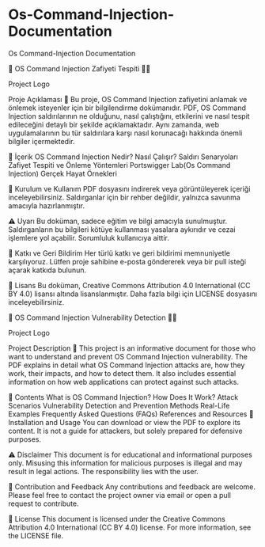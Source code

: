 # Os-Command-Injection-Documentation
Os Command-Injection Documentation



📑 OS Command Injection Zafiyeti Tespiti 🕵️‍♂️

Project Logo

Proje Açıklaması 🚀
Bu proje, OS Command Injection zafiyetini anlamak ve önlemek isteyenler için bir bilgilendirme dokümanıdır. PDF, OS Command Injection saldırılarının ne olduğunu, nasıl çalıştığını, etkilerini ve nasıl tespit edileceğini detaylı bir şekilde açıklamaktadır. Aynı zamanda, web uygulamalarının bu tür saldırılara karşı nasıl korunacağı hakkında önemli bilgiler içermektedir.

📖 İçerik
OS Command Injection Nedir?
Nasıl Çalışır?
Saldırı Senaryoları
Zafiyet Tespiti ve Önleme Yöntemleri
Portswigger Lab(Os Command Injection)
Gerçek Hayat Örnekleri


📜 Kurulum ve Kullanım
PDF dosyasını indirerek veya görüntüleyerek içeriği inceleyebilirsiniz. Saldırganlar için bir rehber değildir, yalnızca savunma amacıyla hazırlanmıştır.

⚠️ Uyarı
Bu doküman, sadece eğitim ve bilgi amacıyla sunulmuştur. Saldırganların bu bilgileri kötüye kullanması yasalara aykırıdır ve cezai işlemlere yol açabilir. Sorumluluk kullanıcıya aittir.

🤝 Katkı ve Geri Bildirim
Her türlü katkı ve geri bildirimi memnuniyetle karşılıyoruz. Lütfen proje sahibine e-posta göndererek veya bir pull isteği açarak katkıda bulunun.

📄 Lisans
Bu doküman, Creative Commons Attribution 4.0 International (CC BY 4.0) lisansı altında lisanslanmıştır. Daha fazla bilgi için LICENSE dosyasını inceleyebilirsiniz.

📑 OS Command Injection Vulnerability Detection 🕵️‍♂️



Project Logo

Project Description 🚀
This project is an informative document for those who want to understand and prevent OS Command Injection vulnerability. The PDF explains in detail what OS Command Injection attacks are, how they work, their impacts, and how to detect them. It also includes essential information on how web applications can protect against such attacks.

📖 Contents
What is OS Command Injection?
How Does It Work?
Attack Scenarios
Vulnerability Detection and Prevention Methods
Real-Life Examples
Frequently Asked Questions (FAQs)
References and Resources
📜 Installation and Usage
You can download or view the PDF to explore its content. It is not a guide for attackers, but solely prepared for defensive purposes.

⚠️ Disclaimer
This document is for educational and informational purposes only. Misusing this information for malicious purposes is illegal and may result in legal actions. The responsibility lies with the user.

🤝 Contribution and Feedback
Any contributions and feedback are welcome. Please feel free to contact the project owner via email or open a pull request to contribute.

📄 License
This document is licensed under the Creative Commons Attribution 4.0 International (CC BY 4.0) license. For more information, see the LICENSE file.
